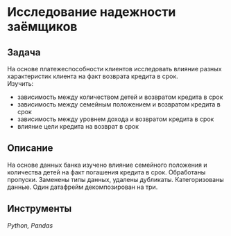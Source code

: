 # Исследование надежности заёмщиков

## Задача 


На основе платежеспособности клиентов исследовать влияние разных характеристик клиента на факт возврата кредита в срок.  
Изучить:
- зависимость между количеством детей и возвратом кредита в срок
- зависимость между семейным положением и возвратом кредита в срок
- зависимость между уровнем дохода и возвратом кредита в срок
- влияние цели кредита на возврат в срок

## Описание

На основе данных банка изучено влияние семейного положения и количества детей на факт погашения кредита в срок. Обработаны пропуски. Заменены типы данных, удалены дубликаты. Категоризованы данные. Один датафрейм декомпозирован на три. 

## Инструменты

*Python, Pandas* 
